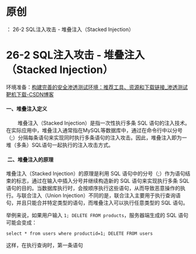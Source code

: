 # 原创
：  26-2 SQL注入攻击 - 堆叠注入（Stacked Injection）

# 26-2 SQL注入攻击 - 堆叠注入（Stacked Injection）

环境准备：[构建完善的安全渗透测试环境：推荐工具、资源和下载链接_渗透测试靶机下载-CSDN博客](https://blog.csdn.net/weixin_43263566/article/details/129031187)

#### 一、堆叠注入定义

        堆叠注入（Stacked Injection）是指一次性执行多条 SQL 语句的注入技术。在实际应用中，堆叠注入通常指在MySQL等数据库中，通过在命令行中以分号（;）分隔每条语句来实现同时执行多条语句的注入攻击。因此，堆叠注入即为一堆（多条）SQL语句一起执行的注入攻击方式。

####  二、堆叠注入的原理

堆叠注入（Stacked Injection）的原理是利用 SQL 语句中的分号（;）作为语句结束的标志，通过在输入中插入分号并继续构造新的 SQL 语句来实现执行多条 SQL 语句的目的。当数据库执行时，会按顺序执行这些语句，从而导致恶意操作的执行。与联合注入（Union Injection）不同的是，联合注入主要用于执行查询语句，并且只能合并特定类型的语句，而堆叠注入可以执行任意类型的 SQL 语句。

举例来说，如果用户输入 `1; DELETE FROM products`，服务器端生成的 SQL 语句可能会变成：

```
select * from users where productid=1; DELETE FROM users
```

这样，在执行查询时，第一条语句
